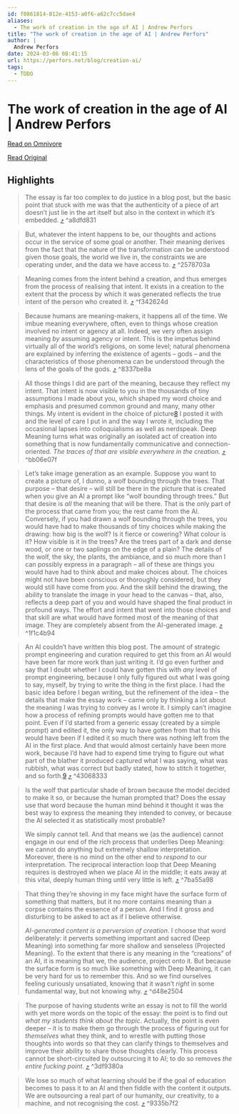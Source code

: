 ```yaml
---
id: f0861814-812e-4153-a0f6-a62c7cc5dae4
aliases:
  - The work of creation in the age of AI | Andrew Perfors
title: "The work of creation in the age of AI | Andrew Perfors"
author: |
  Andrew Perfors
date: 2024-03-06 08:41:15
url: https://perfors.net/blog/creation-ai/
tags:
  - TODO
---
```


# The work of creation in the age of AI | Andrew Perfors

[Read on Omnivore](https://omnivore.app/me/the-work-of-creation-in-the-age-of-ai-andrew-perfors-18e12ec89de)

[Read Original](https://perfors.net/blog/creation-ai/)

## Highlights

> The essay is far too complex to do justice in a blog post, but the basic point that stuck with me was that the authenticity of a piece of art doesn’t just lie in the art itself but also in the context in which it’s embedded. [⤴️](https://omnivore.app/me/the-work-of-creation-in-the-age-of-ai-andrew-perfors-18e12ec89de#a8dfd831-331b-4734-b5c3-42540f24651a)  ^a8dfd831

> But, whatever the intent happens to be, our thoughts and actions occur in the service of some goal or another. Their meaning derives from the fact that the nature of the transformation can be understood given those goals, the world we live in, the constraints we are operating under, and the data we have access to. [⤴️](https://omnivore.app/me/the-work-of-creation-in-the-age-of-ai-andrew-perfors-18e12ec89de#2578703a-c82f-4a58-96ad-270512ea93fa)  ^2578703a

> Meaning comes from the intent behind a creation, and thus emerges from the process of realising that intent. It exists in a creation to the extent that the process by which it was generated reflects the true intent of the person who created it. [⤴️](https://omnivore.app/me/the-work-of-creation-in-the-age-of-ai-andrew-perfors-18e12ec89de#f342624d-d0f5-4484-9641-442c9f47442b)  ^f342624d

> Because humans are meaning-makers, it happens all of the time. We imbue meaning everywhere, often, even to things whose creation involved no intent or agency at all. Indeed, we very often assign meaning _by_ assuming agency or intent. This is the impetus behind virtually all of the world’s religions, on some level; natural phenomena are explained by inferring the existence of agents – gods – and the characteristics of those phenomena can be understood through the lens of the goals of the gods. [⤴️](https://omnivore.app/me/the-work-of-creation-in-the-age-of-ai-andrew-perfors-18e12ec89de#8337be8a-3301-4f10-bfd6-bad8eab16f05)  ^8337be8a

> All those things I did are part of the meaning, because they reflect my intent. That intent is now visible to you in the thousands of tiny assumptions I made about you, which shaped my word choice and emphasis and presumed common ground and many, many other things. My intent is evident in the choice of picture[8](#fn:8) I posted it with and the level of care I put in and the way I wrote it, including the occasional lapses into colloquialisms as well as nerdspeak. Deep Meaning turns what was originally an isolated act of creation into something that is now fundamentally communicative and connection-oriented. _The traces of that are visible everywhere in the creation._ [⤴️](https://omnivore.app/me/the-work-of-creation-in-the-age-of-ai-andrew-perfors-18e12ec89de#bb06e07f-5097-4710-9da8-0a25132099f5)  ^bb06e07f

> Let’s take image generation as an example. Suppose you want to create a picture of, I dunno, a wolf bounding through the trees. That purpose – that desire – will still be there in the picture that is created when you give an AI a prompt like “wolf bounding through trees.” But that desire is _all_ the meaning that will be there. That is the only part of the process that came from you; the rest came from the AI. Conversely, if you had drawn a wolf bounding through the trees, you would have had to make thousands of tiny choices while making the drawing: how big is the wolf? Is it fierce or cowering? What colour is it? How visible is it in the trees? Are the trees part of a dark and dense wood, or one or two saplings on the edge of a plain? The details of the wolf, the sky, the plants, the ambiance, and so much more than I can possibly express in a paragraph – all of these are things you would have had to think about and make choices about. The choices might not have been conscious or thoroughly considered, but they would still have come from _you_. And the skill behind the drawing, the ability to translate the image in your head to the canvas – that, also, reflects a deep part of you and would have shaped the final product in profound ways. The effort and intent that went into those choices and that skill are what would have formed most of the meaning of that image. They are completely absent from the AI-generated image. [⤴️](https://omnivore.app/me/the-work-of-creation-in-the-age-of-ai-andrew-perfors-18e12ec89de#1f1c4b94-7191-46be-ba8c-150226d36fa9)  ^1f1c4b94

> An AI couldn’t have written this blog post. The amount of strategic prompt engineering and curation required to get this from an AI would have been far more work than just writing it. I’d go even further and say that I doubt whether I could have gotten this with _any_ level of prompt engineering, because I only fully figured out what I was going to say, myself, by trying to write the thing in the first place. I had the basic idea before I began writing, but the refinement of the idea – the details that make the essay work – came only by thinking a lot about the meaning I was trying to convey as I wrote it. I simply can’t imagine how a process of refining prompts would have gotten me to that point. Even if I’d started from a generic essay (created by a simple prompt) and edited it, the only way to have gotten from that to this would have been if I edited it so much there was nothing left from the AI in the first place. And that would almost certainly have been more work, because I’d have had to expend time trying to figure out what part of the blather it produced captured what I was saying, what was rubbish, what was correct but badly stated, how to stitch it together, and so forth.[9](#fn:9) [⤴️](https://omnivore.app/me/the-work-of-creation-in-the-age-of-ai-andrew-perfors-18e12ec89de#43068333-31f5-4c5b-8549-656ff11a55f3)  ^43068333

> Is the wolf that particular shade of brown because the model decided to make it so, or because the human prompted that? Does the essay use that word because the human mind behind it thought it was the best way to express the meaning they intended to convey, or because the AI selected it as statistically most probable?
> 
> We simply cannot tell. And that means we (as the audience) cannot engage in our end of the rich process that underlies Deep Meaning: we cannot do anything but extremely shallow interpretation. Moreover, there is no mind on the other end to _respond_ to our interpretation. The reciprocal interaction loop that Deep Meaning requires is destroyed when we place AI in the middle; it eats away at this vital, deeply human thing until very little is left. [⤴️](https://omnivore.app/me/the-work-of-creation-in-the-age-of-ai-andrew-perfors-18e12ec89de#7ba55a98-cd0e-47b4-b236-8f3a9e3111d4)  ^7ba55a98

> That thing they’re shoving in my face might have the surface form of something that matters, but it no more contains meaning than a corpse contains the essence of a person. And I find it gross and disturbing to be asked to act as if I believe otherwise.
> 
> _AI-generated content is a perversion of creation_. I choose that word deliberately: it perverts something important and sacred (Deep Meaning) into something far more shallow and senseless (Projected Meaning). To the extent that there is any meaning in the “creations” of an AI, it is meaning that we, the audience, project onto it. But because the surface form is so much like something with Deep Meaning, it can be very hard for us to remember this. And so we find ourselves feeling curiously unsatiated, knowing that it wasn’t _right_ in some fundamental way, but not knowing why. [⤴️](https://omnivore.app/me/the-work-of-creation-in-the-age-of-ai-andrew-perfors-18e12ec89de#d48e2504-9495-49e8-85b9-8174e35df7ff)  ^d48e2504

> The purpose of having students write an essay is not to fill the world with yet more words on the topic of the essay: the point is to find out _what my students think about the topic_. Actually, the point is even deeper – it is to make them go through the process of figuring out for _themselves_ what they think, and to wrestle with putting those thoughts into words so that they can clarify things to themselves and improve their ability to share those thoughts clearly. This process cannot be short-circuited by outsourcing it to AI; to do so removes _the entire fucking point_. [⤴️](https://omnivore.app/me/the-work-of-creation-in-the-age-of-ai-andrew-perfors-18e12ec89de#3df9380a-4dd3-453e-8bf1-6129d27845ac)  ^3df9380a

> We lose so much of what learning should be if the goal of education becomes to pass it to an AI and then fiddle with the content it outputs. We are outsourcing a real part of our humanity, our creativity, to a machine, and not recognising the cost. [⤴️](https://omnivore.app/me/the-work-of-creation-in-the-age-of-ai-andrew-perfors-18e12ec89de#9335b7f2-da39-4e2f-9204-d5a00d481daf)  ^9335b7f2


